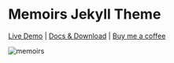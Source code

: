 # Memoirs Jekyll Theme

[Live Demo](https://wowthemesnet.github.io/jekyll-theme-memoirs/) | [Docs & Download](https://bootstrapstarter.com/jekyll-theme-memoirs/) |  [Buy me a coffee](https://www.wowthemes.net/donate/)

![memoirs](https://bootstrapstarter.com/assets/img/themes/memoirs-jekyll.jpg)
